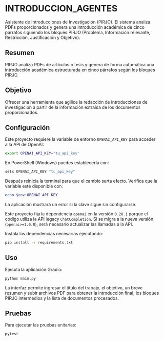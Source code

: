 # INTRODUCCION_AGENTES

Asistente de Introducciones de Investigación (PIRJO). El sistema analiza PDFs proporcionados y genera una introducción académica de cinco párrafos siguiendo los bloques PIRJO (Problema, Información relevante, Restricción, Justificación y Objetivo).

## Resumen

PIRJO analiza PDFs de artículos o tesis y genera de forma automática una introducción académica estructurada en cinco párrafos según los bloques PIRJO.

## Objetivo

Ofrecer una herramienta que agilice la redacción de introducciones de investigación a partir de la información extraída de los documentos proporcionados.

## Configuración

Este proyecto requiere la variable de entorno `OPENAI_API_KEY` para acceder a la API de OpenAI:

```bash
export OPENAI_API_KEY="tu_api_key"
```

En PowerShell (Windows) puedes establecerla con:

```powershell
setx OPENAI_API_KEY "tu_api_key"
```

Después reinicia la terminal para que el cambio surta efecto. Verifica que la variable esté disponible con:

```powershell
echo $env:OPENAI_API_KEY
```

La aplicación mostrará un error si la clave sigue sin configurarse.

Este proyecto fija la dependencia `openai` en la versión `0.28.1` porque el código utiliza la API legacy `ChatCompletion`. Si se migra a la nueva versión (`openai>=1.0.0`), será necesario actualizar las llamadas a la API.

Instala las dependencias necesarias ejecutando:

```bash
pip install -r requirements.txt
```

## Uso

Ejecuta la aplicación Gradio:

```bash
python main.py
```

La interfaz permite ingresar el título del trabajo, el objetivo, un breve resumen y subir archivos PDF para obtener la introducción final, los bloques PIRJO intermedios y la lista de documentos procesados.

## Pruebas

Para ejecutar las pruebas unitarias:

```bash
pytest
```
